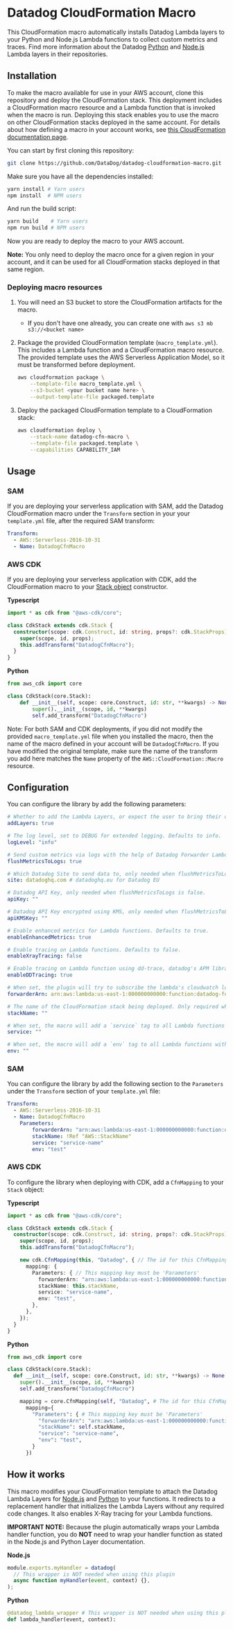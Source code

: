 # Datadog CloudFormation Macro

This CloudFormation macro automatically installs Datadog Lambda layers to your Python and Node.js Lambda functions to collect custom metrics and traces. Find more information about the Datadog [Python](https://github.com/DataDog/datadog-lambda-layer-python) and [Node.js](https://github.com/DataDog/datadog-lambda-layer-js) Lambda layers in their repositories.

## Installation

To make the macro available for use in your AWS account, clone this repository and deploy the CloudFormation stack. This deployment includes a CloudFormation macro resource and a Lambda function that is invoked when the macro is run. Deploying this stack enables you to use the macro on other CloudFormation stacks deployed in the same account. For details about how defining a macro in your account works, see [this CloudFormation documentation page](https://docs.aws.amazon.com/AWSCloudFormation/latest/UserGuide/template-macros.html).

You can start by first cloning this repository:
```bash
git clone https://github.com/DataDog/datadog-cloudformation-macro.git
```

Make sure you have all the dependencies installed:
```bash
yarn install # Yarn users
npm install  # NPM users
```

And run the build script:
```bash
yarn build    # Yarn users
npm run build # NPM users
```

Now you are ready to deploy the macro to your AWS account. 

**Note:** You only need to deploy the macro once for a given region in your account, and it can be used for all CloudFormation stacks deployed in that same region.

### Deploying macro resources

1. You will need an S3 bucket to store the CloudFormation artifacts for the macro.
    * If you don't have one already, you can create one with `aws s3 mb s3://<bucket name>`

2. Package the provided CloudFormation template (`macro_template.yml`). This includes a Lambda function and a CloudFormation macro resource. The provided template uses the AWS Serverless Application Model, so it must be transformed before deployment.

    ```bash
    aws cloudformation package \
        --template-file macro_template.yml \
        --s3-bucket <your bucket name here> \
        --output-template-file packaged.template
    ```

3. Deploy the packaged CloudFormation template to a CloudFormation stack:

    ```bash
    aws cloudformation deploy \
        --stack-name datadog-cfn-macro \
        --template-file packaged.template \
        --capabilities CAPABILITY_IAM
    ```

## Usage

### SAM

If you are deploying your serverless application with SAM, add the Datadog CloudFormation macro under the `Transform` section in your your `template.yml` file, after the required SAM transform:

```yaml
Transform:
  - AWS::Serverless-2016-10-31
  - Name: DatadogCfnMacro
```

### AWS CDK

If you are deploying your serverless application with CDK, add the CloudFormation macro to your [Stack object](https://docs.aws.amazon.com/cdk/api/latest/docs/@aws-cdk_core.Stack.html) constructor.

**Typescript**
```typescript
import * as cdk from "@aws-cdk/core";

class CdkStack extends cdk.Stack {
  constructor(scope: cdk.Construct, id: string, props?: cdk.StackProps) {
    super(scope, id, props);
    this.addTransform("DatadogCfnMacro");
  }
}
```

**Python**
```python
from aws_cdk import core

class CdkStack(core.Stack):
    def __init__(self, scope: core.Construct, id: str, **kwargs) -> None:
        super().__init__(scope, id, **kwargs)
        self.add_transform("DatadogCfnMacro")
```

Note: For both SAM and CDK deployments, if you did not modify the provided `macro_template.yml` file when you installed the macro, then the name of the macro defined in your account will be `DatadogCfnMacro`. If you have modified the original template, make sure the name of the transform you add here matches the `Name` property of the `AWS::CloudFormation::Macro` resource.

## Configuration

You can configure the library by add the following parameters:

```yaml
# Whether to add the Lambda Layers, or expect the user to bring their own. Defaults to true.
addLayers: true

# The log level, set to DEBUG for extended logging. Defaults to info.
logLevel: "info"

# Send custom metrics via logs with the help of Datadog Forwarder Lambda function (recommended). Defaults to true.
flushMetricsToLogs: true

# Which Datadog Site to send data to, only needed when flushMetricsToLogs is false. Defaults to datadoghq.com.
site: datadoghq.com # datadoghq.eu for Datadog EU

# Datadog API Key, only needed when flushMetricsToLogs is false.
apiKey: ""

# Datadog API Key encrypted using KMS, only needed when flushMetricsToLogs is false.
apiKMSKey: ""

# Enable enhanced metrics for Lambda functions. Defaults to true.
enableEnhancedMetrics: true

# Enable tracing on Lambda functions. Defaults to false.
enableXrayTracing: false

# Enable tracing on Lambda function using dd-trace, datadog's APM library. Requires datadog log forwarder to be set up. Defaults to true.
enableDDTracing: true

# When set, the plugin will try to subscribe the lambda's cloudwatch log groups to the forwarder with the given arn.
forwarderArn: arn:aws:lambda:us-east-1:000000000000:function:datadog-forwarder

# The name of the CloudFormation stack being deployed. Only required when a forwarderArn is provided and Lambda functions are dynamically named (when the `FunctionName` property isn't provided for a Lambda). For how to add this parameter for SAM and CDK, see examples below.
stackName: ""

# When set, the macro will add a `service` tag to all Lambda functions with the provided value.
service: ""

# When set, the macro will add a `env` tag to all Lambda functions with the provided value.
env: ""
```

### SAM

You can configure the library by add the following section to the `Parameters` under the `Transform` section of your `template.yml` file:

```yaml
Transform:
  - AWS::Serverless-2016-10-31
  - Name: DatadogCfnMacro
    Parameters: 
        forwarderArn: "arn:aws:lambda:us-east-1:000000000000:function:datadog-forwarder"
        stackName: !Ref "AWS::StackName"
        service: "service-name"
        env: "test"
```

### AWS CDK

To configure the library when deploying with CDK, add a `CfnMapping` to your `Stack` object: 

**Typescript**
```typescript
import * as cdk from "@aws-cdk/core";

class CdkStack extends cdk.Stack {
  constructor(scope: cdk.Construct, id: string, props?: cdk.StackProps) {
    super(scope, id, props);
    this.addTransform("DatadogCfnMacro");

    new cdk.CfnMapping(this, "Datadog", { // The id for this CfnMapping must be 'Datadog'
      mapping: {
        Parameters: { // This mapping key must be 'Parameters'
          forwarderArn: "arn:aws:lambda:us-east-1:000000000000:function:datadog-forwarder",
          stackName: this.stackName,
          service: "service-name",
          env: "test",
        },
      },
    });
  }
}
```

**Python**
```python
from aws_cdk import core

class CdkStack(core.Stack):
  def __init__(self, scope: core.Construct, id: str, **kwargs) -> None:
    super().__init__(scope, id, **kwargs)
    self.add_transform("DatadogCfnMacro")

    mapping = core.CfnMapping(self, "Datadog", # The id for this CfnMapping must be 'Datadog'
      mapping={
        "Parameters": { # This mapping key must be 'Parameters'
          "forwarderArn": "arn:aws:lambda:us-east-1:000000000000:function:datadog-forwarder",
          "stackName": self.stackName,
          "service": "service-name",
          "env": "test",
        }
      })
```

## How it works

This macro modifies your CloudFormation template to attach the Datadog Lambda Layers for [Node.js](https://github.com/DataDog/datadog-lambda-layer-js) and [Python](https://github.com/DataDog/datadog-lambda-layer-python) to your functions. It redirects to a replacement handler that initializes the Lambda Layers without any required code changes. It also enables X-Ray tracing for your Lambda functions.

**IMPORTANT NOTE:** Because the plugin automatically wraps your Lambda handler function, you do **NOT** need to wrap your handler function as stated in the Node.js and Python Layer documentation.

**Node.js**
```js
module.exports.myHandler = datadog(
  // This wrapper is NOT needed when using this plugin
  async function myHandler(event, context) {},
);
```

**Python**
```python
@datadog_lambda_wrapper # This wrapper is NOT needed when using this plugin
def lambda_handler(event, context):
```
